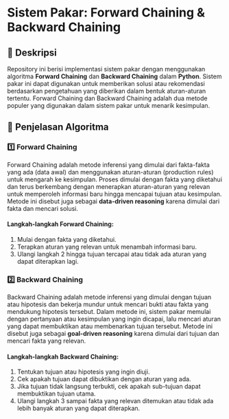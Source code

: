 # Sistem Pakar: Forward Chaining & Backward Chaining

## 📌 Deskripsi
Repository ini berisi implementasi sistem pakar dengan menggunakan algoritma **Forward Chaining** dan **Backward Chaining** dalam **Python**. Sistem pakar ini dapat digunakan untuk memberikan solusi atau rekomendasi berdasarkan pengetahuan yang diberikan dalam bentuk aturan-aturan tertentu. Forward Chaining dan Backward Chaining adalah dua metode populer yang digunakan dalam sistem pakar untuk menarik kesimpulan.

## 📖 Penjelasan Algoritma

### 1️⃣ Forward Chaining
Forward Chaining adalah metode inferensi yang dimulai dari fakta-fakta yang ada (data awal) dan menggunakan aturan-aturan (production rules) untuk mengarah ke kesimpulan. Proses dimulai dengan fakta yang diketahui dan terus berkembang dengan menerapkan aturan-aturan yang relevan untuk memperoleh informasi baru hingga mencapai tujuan atau kesimpulan. Metode ini disebut juga sebagai **data-driven reasoning** karena dimulai dari fakta dan mencari solusi.

#### Langkah-langkah Forward Chaining:
1. Mulai dengan fakta yang diketahui.
2. Terapkan aturan yang relevan untuk menambah informasi baru.
3. Ulangi langkah 2 hingga tujuan tercapai atau tidak ada aturan yang dapat diterapkan lagi.

### 2️⃣ Backward Chaining
Backward Chaining adalah metode inferensi yang dimulai dengan tujuan atau hipotesis dan bekerja mundur untuk mencari bukti atau fakta yang mendukung hipotesis tersebut. Dalam metode ini, sistem pakar memulai dengan pertanyaan atau kesimpulan yang ingin dicapai, lalu mencari aturan yang dapat membuktikan atau membenarkan tujuan tersebut. Metode ini disebut juga sebagai **goal-driven reasoning** karena dimulai dari tujuan dan mencari fakta yang relevan.

#### Langkah-langkah Backward Chaining:
1. Tentukan tujuan atau hipotesis yang ingin diuji.
2. Cek apakah tujuan dapat dibuktikan dengan aturan yang ada.
3. Jika tujuan tidak langsung terbukti, cek apakah sub-tujuan dapat membuktikan tujuan utama.
4. Ulangi langkah 3 sampai fakta yang relevan ditemukan atau tidak ada lebih banyak aturan yang dapat diterapkan.
